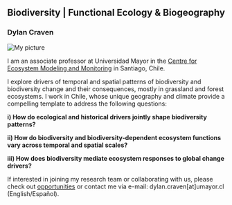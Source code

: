 ## Biodiversity | Functional Ecology & Biogeography

### Dylan Craven

![My picture](/images/Curacavi.png)

I am an associate professor at Universidad Mayor in the [Centre for Ecosystem Modeling and Monitoring](https://cem.umayor.cl/) in Santiago, Chile. 

I explore drivers of temporal and spatial patterns of biodiversity and biodiversity change and their consequences, mostly in grassland and forest ecosystems. I work in Chile, whose unique geography and climate provide a compelling template to address the following questions:

 __i) How do ecological and historical drivers jointly shape biodiversity patterns?__  
 
__ii)  How do biodiversity and biodiversity-dependent ecosystem functions vary across temporal and spatial scales?__

__iii) How does biodiversity mediate ecosystem responses to global change drivers?__

If interested in joining my research team or collaborating with us, please check out [opportunities](/join) or contact me via e-mail: dylan.craven[at]umayor.cl (English/Español).
